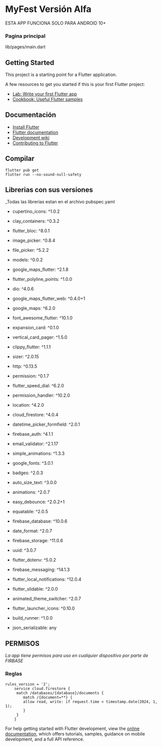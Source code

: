 # MyFest Versión Alfa

ESTA APP FUNCIONA SOLO PARA ANDROID 10+

### Pagina principal
lib/pages/main.dart

## Getting Started

This project is a starting point for a Flutter application.

A few resources to get you started if this is your first Flutter project:

- [Lab: Write your first Flutter app](https://docs.flutter.dev/get-started/codelab)
- [Cookbook: Useful Flutter samples](https://docs.flutter.dev/cookbook)


## Documentación

* [Install Flutter](https://flutter.dev/get-started/)
* [Flutter documentation](https://docs.flutter.dev/)
* [Development wiki](https://github.com/flutter/flutter/wiki)
* [Contributing to Flutter](https://github.com/flutter/flutter/blob/master/CONTRIBUTING.md)

## Compilar 
```
flutter pub get
flutter run --no-sound-null-safety
```
## Librerias con sus versiones
_Todas las librerias estan en el archivo pubspec.yaml
  * cupertino_icons: ^1.0.2
  * clay_containers: ^0.3.2
  * flutter_bloc: ^8.0.1
  * image_picker: ^0.8.4
  * file_picker: ^5.2.2
  * models: ^0.0.2
  * google_maps_flutter: ^2.1.8
  * flutter_polyline_points: ^1.0.0
  * dio: ^4.0.6
  * google_maps_flutter_web: ^0.4.0+1
  * google_maps: ^6.2.0
  * font_awesome_flutter: ^10.1.0
  * expansion_card: ^0.1.0
  * vertical_card_pager: ^1.5.0
  * clippy_flutter: ^1.1.1
  * sizer: ^2.0.15
  * http: ^0.13.5
  * permission: ^0.1.7
  * flutter_speed_dial: ^6.2.0
  * permission_handler: ^10.2.0
  * location: ^4.2.0
  * cloud_firestore: ^4.0.4
  * datetime_picker_formfield: ^2.0.1
  * firebase_auth: ^4.1.1
  * email_validator: ^2.1.17
  * simple_animations: ^1.3.3
  * google_fonts: ^3.0.1
  * badges: ^2.0.3
  * auto_size_text: ^3.0.0
  * animations: ^2.0.7
  * easy_debounce: ^2.0.2+1
  * equatable: ^2.0.5
  * firebase_database: ^10.0.6
  * date_format: ^2.0.7
  * firebase_storage: ^11.0.6
  * uuid: ^3.0.7
  * flutter_dotenv: ^5.0.2
  * firebase_messaging: ^14.1.3
  * flutter_local_notifications: ^12.0.4
  * flutter_slidable: ^2.0.0
  * animated_theme_switcher: ^2.0.7
 
  * flutter_launcher_icons: ^0.10.0
  * build_runner: ^1.0.0
  * json_serializable: any
## PERMISOS
_La app tiene permisos para uso en cualquier dispositivo por parte de FIRBASE_
### Reglas
```
rules_version = '2';
    service cloud.firestore {
     match /databases/{database}/documents {
        match /{document=**} {
        allow read, write: if request.time < timestamp.date(2024, 1, 1);
        }
     }
    }
```

For help getting started with Flutter development, view the
[online documentation](https://docs.flutter.dev/), which offers tutorials,
samples, guidance on mobile development, and a full API reference.
